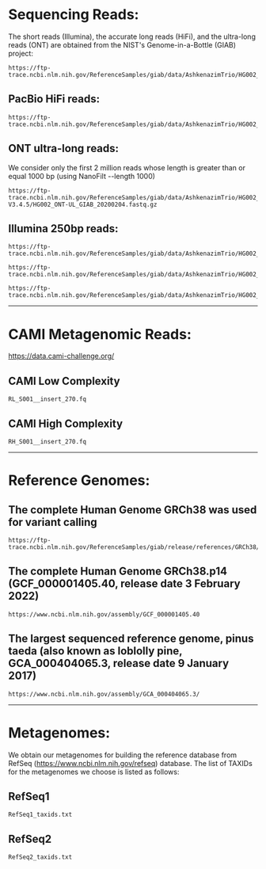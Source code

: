 # Sequencing Reads:
The short reads (Illumina), the accurate long reads (HiFi), and the ultra-long reads (ONT) are obtained from the NIST's Genome-in-a-Bottle (GIAB)  project: 
```
https://ftp-trace.ncbi.nlm.nih.gov/ReferenceSamples/giab/data/AshkenazimTrio/HG002_NA24385_son/
```

## PacBio HiFi reads:
```
https://ftp-trace.ncbi.nlm.nih.gov/ReferenceSamples/giab/data/AshkenazimTrio/HG002_NA24385_son/PacBio_CCS_15kb_20kb_chemistry2/reads/m64011_190830_220126.fastq.gz
```


## ONT ultra-long reads:
We consider only the first 2 million reads whose length is greater than or equal 1000 bp (using NanoFilt --length 1000)
```
https://ftp-trace.ncbi.nlm.nih.gov/ReferenceSamples/giab/data/AshkenazimTrio/HG002_NA24385_son/Ultralong_OxfordNanopore/guppy-V3.4.5/HG002_ONT-UL_GIAB_20200204.fastq.gz
```

## Illumina 250bp reads:
```
https://ftp-trace.ncbi.nlm.nih.gov/ReferenceSamples/giab/data/AshkenazimTrio/HG002_NA24385_son/NIST_Illumina_2x250bps/reads/D1_S1_L001_R1_001.fastq.gz
 
https://ftp-trace.ncbi.nlm.nih.gov/ReferenceSamples/giab/data/AshkenazimTrio/HG002_NA24385_son/NIST_Illumina_2x250bps/reads/D1_S1_L001_R1_002.fastq.gz

https://ftp-trace.ncbi.nlm.nih.gov/ReferenceSamples/giab/data/AshkenazimTrio/HG002_NA24385_son/NIST_Illumina_2x250bps/reads/D1_S1_L001_R1_003.fastq.gz
```
---

# CAMI Metagenomic Reads:
https://data.cami-challenge.org/
## CAMI Low Complexity
```
RL_S001__insert_270.fq
```
## CAMI High Complexity
```
RH_S001__insert_270.fq
```

---

# Reference Genomes:

## The complete Human Genome GRCh38 was used for variant calling

```
https://ftp-trace.ncbi.nlm.nih.gov/ReferenceSamples/giab/release/references/GRCh38/GCA_000001405.15_GRCh38_no_alt_analysis_set.fasta.gz 
```

## The complete Human Genome GRCh38.p14 (GCF_000001405.40, release date 3 February 2022) 

```
https://www.ncbi.nlm.nih.gov/assembly/GCF_000001405.40
```

## The largest sequenced reference genome, pinus taeda (also known as loblolly pine, GCA_000404065.3, release date 9 January 2017)

```
https://www.ncbi.nlm.nih.gov/assembly/GCA_000404065.3/
```

---
 
# Metagenomes:
We obtain our metagenomes for building the reference database from RefSeq (https://www.ncbi.nlm.nih.gov/refseq) database.
The list of TAXIDs for the metagenomes we choose is listed as follows:
## RefSeq1
```
RefSeq1_taxids.txt
```
## RefSeq2
```
RefSeq2_taxids.txt
```



